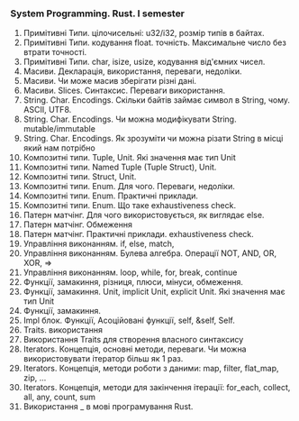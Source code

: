 ### System Programming. Rust. I semester

1. Примітивні Типи. цілочисельні: u32/i32, розмір типів в байтах.
2. Примітивні Типи. кодування float. точність. Максимальне число без втрати точності.
3. Примітивні Типи. char, isize, usize, кодування від'ємних чисел.
4. Масиви. Декларація, використання, переваги, недоліки.
5. Масиви. Чи може масив зберігати різні дані.
6. Масиви. Slices. Синтаксис. Переваги використання.
7. String. Char. Encodings. Скільки байтів займає символ в String, чому. ASCII, UTF8.
8. String. Char. Encodings. Чи можна модифікувати String. mutable/immutable
9. String. Char. Encodings. Як зрозуміти чи можна різати String в місці який нам потрібно
10. Композитні типи. Tuple, Unit. Які значення має тип Unit
11. Композитні типи. Named Tuple (Tuple Struct), Unit.
12. Композитні типи. Struct, Unit.
13. Композитні типи. Enum. Для чого. Переваги, недоліки.
14. Композитні типи. Enum. Практичні приклади.
15. Композитні типи. Enum. Що таке exhaustiveness check.
16. Патерн матчінг. Для чого використовується, як виглядає else.
17. Патерн матчінг. Обмеження
18. Патерн матчінг. Практичні приклади. exhaustiveness check.
19. Управління виконанням. if, else, match,
20. Управління виконанням. Булева алгебра. Операції NOT, AND, OR, XOR, =>
21. Управління виконанням. loop, while, for, break, continue
22. Функції, замакиння, різниця, плюси, мінуси, обмеження.
23. Функції, замакиння. Unit, implicit Unit, explicit Unit. Які значення має тип Unit
24. Функції, замакиння.
25. Impl блок. Функції, Асоційовані функції, self, &self, Self.
26. Traits. використання
27. Використання Traits для створення власного синтаксису
28. Iterators. Концепція, основні методи, переваги. Чи можна використовувати ітератор більш як 1 раз.
29. Iterators. Концепція, методи роботи з даними: map, filter, flat_map, zip, ...
30. Iterators. Концепція, методи для закінчення ітерації: for_each, collect, all, any, count, sum
31. Використання _ в мові програмування Rust.

